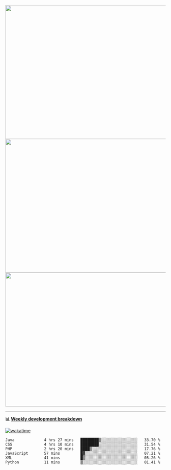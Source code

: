<p float="left" align="middle"><img src="https://user-images.githubusercontent.com/56089155/195064669-12bd89bb-53c9-44b1-9fd8-993f93f585e1.png" width="600px" height="420px">
<img src="https://user-images.githubusercontent.com/56089155/195064706-c37aa3c8-f669-46c9-abba-1eadcbb910c5.png" width="600px" height="420px">
<img src="https://user-images.githubusercontent.com/56089155/195064753-0de674c7-4fc7-4831-a8a5-402e19cc77be.png" width="600px" height="420px"></p>

<hr />

**📊 [Weekly development breakdown](https://wakatime.com/@Ari24)**

[![wakatime](https://wakatime.com/badge/user/ca34c016-707f-4382-84cf-1823913a1423.svg)](https://wakatime.com/@ca34c016-707f-4382-84cf-1823913a1423)

<!--START_SECTION:waka-->

```text
Java             4 hrs 27 mins   ████████▒░░░░░░░░░░░░░░░░   33.70 %
CSS              4 hrs 10 mins   ████████░░░░░░░░░░░░░░░░░   31.54 %
PHP              2 hrs 20 mins   ████▒░░░░░░░░░░░░░░░░░░░░   17.76 %
JavaScript       57 mins         █▓░░░░░░░░░░░░░░░░░░░░░░░   07.21 %
XML              41 mins         █▒░░░░░░░░░░░░░░░░░░░░░░░   05.26 %
Python           11 mins         ▒░░░░░░░░░░░░░░░░░░░░░░░░   01.41 %
```

<!--END_SECTION:waka-->
